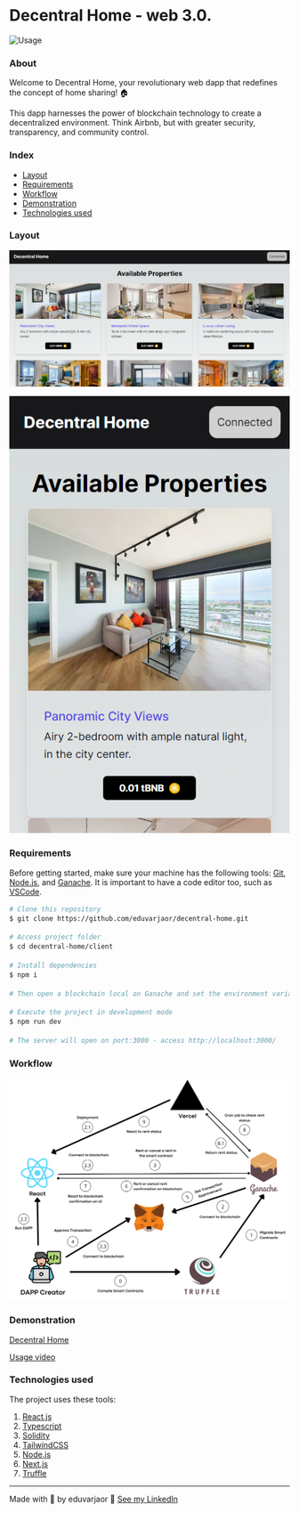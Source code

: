 # Decentral Home - web 3.0.

![Usage](client/public/Usage.gif)

### About

Welcome to Decentral Home, your revolutionary web dapp that redefines the concept of home sharing! 🏠

This dapp harnesses the power of blockchain technology to create a decentralized environment. Think Airbnb, but with greater security, transparency, and community control.

### Index

-   <a href="#layout">Layout</a>
-   <a href="#requirements">Requirements</a>
-   <a href="#workflow">Workflow</a>
-   <a href="#demonstration">Demonstration</a>
-   <a href="#technologies-used">Technologies used</a>

### Layout

<p align="center">
  <img src="client/public/PC.png" alt="PC">
</p>

<p align="center">
  <img src="client/public/Phone.png" alt="Phone">
</p>

### Requirements

Before getting started, make sure your machine has the following tools: [Git](https://git-scm.com/), [Node.js](https://nodejs.org/en), and [Ganache](https://trufflesuite.com/docs/ganache/). It is important to have a code editor too, such as [VSCode](https://code.visualstudio.com/).

```bash
# Clone this repository
$ git clone https://github.com/eduvarjaor/decentral-home.git

# Access project folder
$ cd decentral-home/client

# Install dependencies
$ npm i

# Then open a blockchain local on Ganache and set the environment variables as in .env.example file

# Execute the project in development mode
$ npm run dev

# The server will open on port:3000 - access http://localhost:3000/
```

### Workflow

![Workflow](client/public/workflow.png)

### Demonstration

[Decentral Home](https://decentral-home.vercel.app/)

[Usage video](https://youtu.be/gEVVIANF1O8)

### Technologies used

The project uses these tools:

1. [React.js](https://legacy.reactjs.org/)
2. [Typescript](https://www.typescriptlang.org/docs/)
3. [Solidity](https://docs.soliditylang.org/en/v0.8.23/)
4. [TailwindCSS](https://tailwindcss.com/)
5. [Node.js](https://nodejs.org/en)
6. [Next.js](https://nextjs.org/docs)
7. [Truffle](https://trufflesuite.com/docs/truffle/)

---

Made with 💙 by eduvarjaor 👋 [See my LinkedIn](https://www.linkedin.com/in/eduvarjaor/?locale=en_US)
